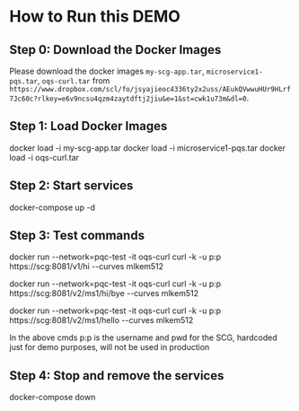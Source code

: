 # How to Run this DEMO

## Step 0: Download the Docker Images

Please download the docker images `my-scg-app.tar`, `microservice1-pqs.tar`, `oqs-curl.tar` from `https://www.dropbox.com/scl/fo/jsyajieoc4336ty2x2uss/AEukQVwwuHUr9HLrf7Jc60c?rlkey=e6v9ncsu4qzm4zaytdftj2jiu&e=1&st=cwk1u73m&dl=0`.

## Step 1: Load Docker Images
docker load -i my-scg-app.tar
docker load -i microservice1-pqs.tar
docker load -i oqs-curl.tar

## Step 2: Start services
docker-compose up -d

## Step 3: Test commands
docker run --network=pqc-test -it oqs-curl curl -k -u p:p https://scg:8081/v1/hi --curves mlkem512

docker run --network=pqc-test -it oqs-curl curl -k -u p:p https://scg:8081/v2/ms1/hi/bye --curves mlkem512

docker run --network=pqc-test -it oqs-curl curl -k -u p:p https://scg:8081/v2/ms1/hello --curves mlkem512

In the above cmds p:p is the username and pwd for the SCG, hardcoded just for demo purposes, will not be used in production

## Step 4: Stop and remove the services
docker-compose down
